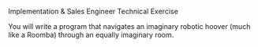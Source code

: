 Implementation & Sales Engineer Technical Exercise



You will write a program that navigates an imaginary robotic hoover (much like a Roomba) through an equally imaginary room.